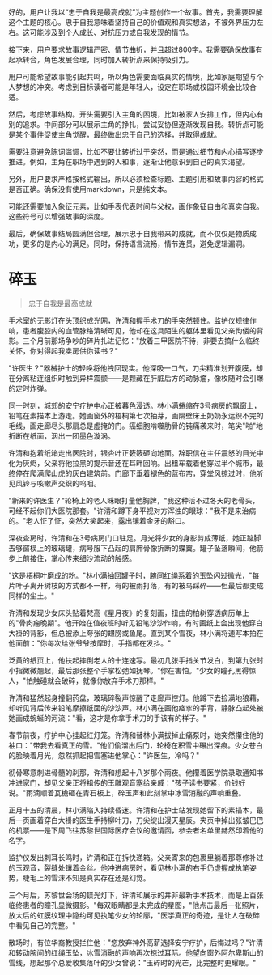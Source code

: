 <ReasoningChainRenderer>
好的，用户让我以“忠于自我是最高成就”为主题创作一个故事。首先，我需要理解这个主题的核心。忠于自我意味着坚持自己的价值观和真实想法，不被外界压力左右。这可能涉及到个人成长、对抗压力或自我发现的情节。

接下来，用户要求故事逻辑严密、情节曲折，并且超过800字。我需要确保故事有起承转合，角色发展合理，同时加入转折点来保持吸引力。

用户可能希望故事能引起共鸣，所以角色需要面临真实的情境，比如家庭期望与个人梦想的冲突。考虑到目标读者可能是年轻人，设定在职场或校园环境会比较合适。

然后，考虑故事结构。开头需要引入主角的困境，比如被家人安排工作，但内心有别的追求。中间部分可以展示主角的挣扎，尝试妥协但逐渐发现自我。转折点可能是某个事件促使主角觉醒，最终做出忠于自己的选择，并取得成就。

需要注意避免陈词滥调，比如不要让转折过于突然，而是通过细节和内心描写逐步推进。例如，主角在职场中遇到的人和事，逐渐让他意识到自己的真实渴望。

另外，用户要求严格按格式输出，所以必须检查标题、主题引用和故事内容的格式是否正确。确保没有使用markdown，只是纯文本。

可能还需要加入象征元素，比如手表代表时间与父权，画作象征自由和真实自我。这些符号可以增强故事的深度。

最后，确保故事结局圆满但合理，展示忠于自我带来的成就，而不仅仅是物质成功，更多的是内心的满足。同时，保持语言流畅，情节连贯，避免逻辑漏洞。
</ReasoningChainRenderer>

# 碎玉

> 忠于自我是最高成就

手术室的无影灯在头顶织成光网，许清和握手术刀的手突然顿住。监护仪规律作响，患者腹腔内的血管脉络清晰可见，他却在这具陌生的躯体里看见父亲佝偻的背影。三个月前那场争吵的碎片扎进记忆："放着三甲医院不待，非要去搞什么临终关怀，你对得起我卖房供你读书？"

"许医生？"器械护士的轻唤将他拽回现实。他深吸一口气，刀尖精准划开腹膜，却在分离粘连组织时触到异样震颤——是颗藏在肝脏后方的动脉瘤，像枚随时会引爆的定时炸弹。

同一时刻，城郊的安宁疗护中心正被暮色浸透。林小满蜷缩在3号病房的飘窗上，铅笔在素描本上游走。她画窗外的梧桐第七次抽芽，画隔壁床王奶奶永远织不完的毛线，画走廊尽头那扇总是虚掩的门。癌细胞啃噬肋骨的钝痛袭来时，笔尖"啪"地折断在纸面，洇出一团墨色漩涡。

许清和抱着纸箱走出医院时，银杏叶正簌簌砸向地面。辞职信在主任震怒的目光中化为灰烬，父亲将他拉黑的提示音还在耳畔回响。出租车载着他穿过半个城市，最终停在爬满爬山虎的灰白建筑前。门廊下垂着褪色的蓝布帘，穿堂风掠过时，他听见风铃与咳嗽声交织的呜咽。

"新来的许医生？"轮椅上的老人眯眼打量他胸牌，"我这种活不过冬天的老骨头，可经不起你们大医院那套。"许清和蹲下身平视对方浑浊的眼球："我不是来治病的。"老人怔了怔，突然大笑起来，露出镶着金牙的豁口。

深夜查房时，许清和在3号病房门口驻足。月光将少女的身影剪成薄纸，她正踮脚去够窗棂上的玻璃罐，病号服下凸起的肩胛骨像折断的蝶翼。罐子坠落瞬间，他箭步上前接住，掌心传来细沙流动的触感。

"这是梧桐叶磨成的粉。"林小满抽回罐子时，腕间红绳系着的玉坠闪过微光，"每片叶子离开树枝的方式都不一样，有的被雨打落，有的被鸟踩碎——但最后都变成同样的尘土。"

许清和发现少女床头贴着梵高《星月夜》的复刻画，扭曲的柏树穿透病历单上的"骨肉瘤晚期"。他开始在值夜班时听见铅笔沙沙作响，有时画纸上会出现他穿白大褂的背影，但总被添上夸张的翅膀或鱼尾。直到某个雪夜，林小满将速写本拍在他面前："你每次给张爷爷按摩时，手指都在发抖。"

泛黄的纸页上，他扶起摔倒老人的十连速写。最初几张手指关节发白，到第九张时小指微微翘起，最后那张整个手掌松弛如抚琴。"你在害怕。"少女的瞳孔黑得惊人，"怕触碰就会破碎，就像你放弃手术刀那样。"

许清和猛然起身撞翻药盘，玻璃碎裂声惊醒了走廊声控灯。他蹲下去捡满地狼藉，却听见背后传来铅笔摩擦纸面的沙沙声。林小满在画他痉挛的手背，静脉凸起处被她画成蜿蜒的河流："看，这才是你拿手术刀的手该有的样子。"

春节前夜，疗护中心挂起红灯笼。许清和替林小满拔掉止痛泵时，她突然攥住他的袖口："带我去看真正的雪。"他们偷溜出后门，轮椅在积雪中碾出深痕。少女苍白的脸映着月光，忽然抓起把雪塞进他掌心："许医生，冷吗？"

彻骨寒意刺进骨髓的刹那，许清和想起十八岁那个雨夜。他攥着医学院录取通知书冲进家门，却见父亲正将祖传的玉雕观音塞给亲戚："孩子读书要紧，价钱好说。"雨滴顺着瓦檐砸在青石板上，碎玉声和此刻掌中冰雪消融的声响重叠。

正月十五的清晨，林小满陷入持续昏迷。许清和在护士站发现她留下的素描本，最后一页画着穿白大褂的医生手持柳叶刀，刀尖绽出漫天星辰。夹页中掉出张皱巴巴的机票——是下周飞往苏黎世国际医疗会议的邀请函，参会者名单里赫然印着他的名字。

监护仪发出刺耳长鸣时，许清和正在拆快递箱。父亲寄来的包裹里躺着那尊修补过的玉观音，裂缝处镶着金丝。他冲进病房时，看见林小满的右手仍虚握成执笔姿势，睫毛上的雪沫不知是真实存在还是幻觉。

三个月后，苏黎世会场的镁光灯下，许清和展示的并非最新手术技术，而是上百张临终患者的瞳孔显微摄影。"每双眼睛都是未完成的星图，"他点击最后一张照片，放大后的虹膜纹理中隐约可见执笔少女的轮廓，"医学真正的奇迹，是让人在破碎中看见自己的完整。"

散场时，有位华裔教授拦住他："您放弃神外高薪选择安宁疗护，后悔过吗？"许清和转动腕间的红绳玉坠，冰雪消融的声响再次掠过耳际。他望向窗外阿尔卑斯山的雪线，想起那个总爱收集落叶的少女曾说："玉碎时的光芒，比完整时更耀眼。"